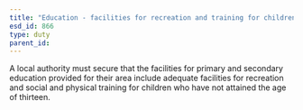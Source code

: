 ```yaml
---
title: "Education - facilities for recreation and training for children under 13"
esd_id: 866
type: duty
parent_id:  
---
```


A local authority must secure that the facilities for primary and secondary education provided for their area include adequate facilities for recreation and social and physical training for children who have not attained the age of thirteen.

